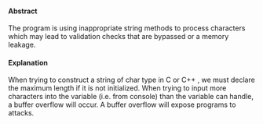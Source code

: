 #### Abstract
The program is using inappropriate string methods to process characters which may lead to validation checks that are bypassed or a memory leakage.

#### Explanation
When trying to construct a string of char type in C or C++ , we must declare the maximum length if it is not initialized. When trying to input more characters into the variable (i.e. from console) than the variable can handle, a buffer overflow will occur. A buffer overflow will expose programs to attacks.
